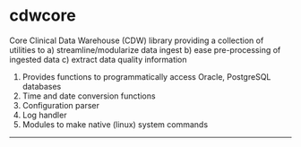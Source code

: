 # cdwcore
Core Clinical Data Warehouse (CDW) library providing a collection of utilities to 
  a) streamline/modularize data ingest
  b) ease pre-processing of ingested data
  c) extract data quality information

1. Provides functions to programmatically access Oracle, PostgreSQL databases
2. Time and date conversion functions
3. Configuration parser
4. Log handler
5. Modules to make native (linux) system commands

----
